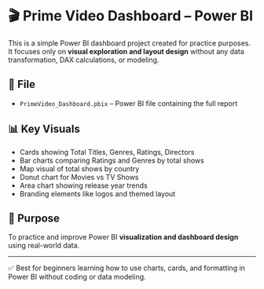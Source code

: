 # 🎬 Prime Video Dashboard – Power BI

This is a simple Power BI dashboard project created for practice purposes. It focuses only on **visual exploration and layout design** without any data transformation, DAX calculations, or modeling.

## 📁 File
- `PrimeVideo_Dashboard.pbix` – Power BI file containing the full report

## 📊 Key Visuals
- Cards showing Total Titles, Genres, Ratings, Directors
- Bar charts comparing Ratings and Genres by total shows
- Map visual of total shows by country
- Donut chart for Movies vs TV Shows
- Area chart showing release year trends
- Branding elements like logos and themed layout

## 🎯 Purpose
To practice and improve Power BI **visualization and dashboard design** using real-world data.

---

✅ Best for beginners learning how to use charts, cards, and formatting in Power BI without coding or data modeling.

